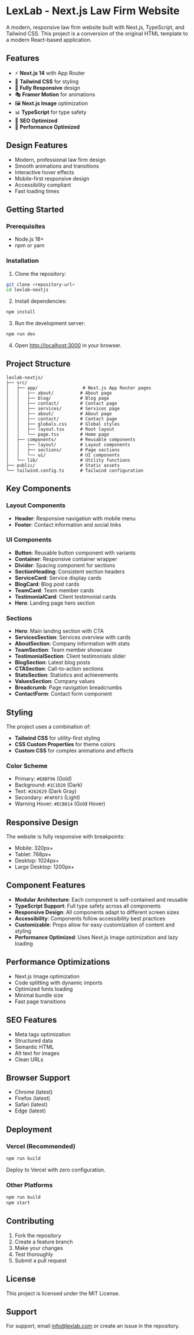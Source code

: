 # LexLab - Next.js Law Firm Website

A modern, responsive law firm website built with Next.js, TypeScript, and Tailwind CSS. This project is a conversion of the original HTML template to a modern React-based application.

## Features

- ⚡ **Next.js 14** with App Router
- 🎨 **Tailwind CSS** for styling
- 📱 **Fully Responsive** design
- 🎭 **Framer Motion** for animations
- 🖼️ **Next.js Image** optimization
- 📊 **TypeScript** for type safety
- 🎯 **SEO Optimized**
- 🚀 **Performance Optimized**

## Design Features

- Modern, professional law firm design
- Smooth animations and transitions
- Interactive hover effects
- Mobile-first responsive design
- Accessibility compliant
- Fast loading times

## Getting Started

### Prerequisites

- Node.js 18+ 
- npm or yarn

### Installation

1. Clone the repository:
```bash
git clone <repository-url>
cd lexlab-nextjs
```

2. Install dependencies:
```bash
npm install
```

3. Run the development server:
```bash
npm run dev
```

4. Open [http://localhost:3000](http://localhost:3000) in your browser.

## Project Structure

```
lexlab-nextjs/
├── src/
│   ├── app/                 # Next.js App Router pages
│   │   ├── about/          # About page
│   │   ├── blog/           # Blog page
│   │   ├── contact/        # Contact page
│   │   ├── services/       # Services page
│   │   ├── about/          # About page
│   │   ├── contact/        # Contact page
│   │   ├── globals.css     # Global styles
│   │   ├── layout.tsx      # Root layout
│   │   └── page.tsx        # Home page
│   ├── components/         # Reusable components
│   │   ├── layout/         # Layout components
│   │   ├── sections/       # Page sections
│   │   └── ui/             # UI components
│   └── lib/                # Utility functions
├── public/                 # Static assets
└── tailwind.config.ts      # Tailwind configuration
```

## Key Components

### Layout Components
- **Header**: Responsive navigation with mobile menu
- **Footer**: Contact information and social links

### UI Components
- **Button**: Reusable button component with variants
- **Container**: Responsive container wrapper
- **Divider**: Spacing component for sections
- **SectionHeading**: Consistent section headers
- **ServiceCard**: Service display cards
- **BlogCard**: Blog post cards
- **TeamCard**: Team member cards
- **TestimonialCard**: Client testimonial cards
- **Hero**: Landing page hero section

### Sections
- **Hero**: Main landing section with CTA
- **ServicesSection**: Services overview with cards
- **AboutSection**: Company information with stats
- **TeamSection**: Team member showcase
- **TestimonialSection**: Client testimonials slider
- **BlogSection**: Latest blog posts
- **CTASection**: Call-to-action sections
- **StatsSection**: Statistics and achievements
- **ValuesSection**: Company values
- **Breadcrumb**: Page navigation breadcrumbs
- **ContactForm**: Contact form component

## Styling

The project uses a combination of:
- **Tailwind CSS** for utility-first styling
- **CSS Custom Properties** for theme colors
- **Custom CSS** for complex animations and effects

### Color Scheme
- Primary: `#E8BF96` (Gold)
- Background: `#1C1D20` (Dark)
- Text: `#262629` (Dark Gray)
- Secondary: `#FAF6F3` (Light)
- Warning Hover: `#ECB014` (Gold Hover)

## Responsive Design

The website is fully responsive with breakpoints:
- Mobile: 320px+
- Tablet: 768px+
- Desktop: 1024px+
- Large Desktop: 1200px+

## Component Features

- **Modular Architecture**: Each component is self-contained and reusable
- **TypeScript Support**: Full type safety across all components
- **Responsive Design**: All components adapt to different screen sizes
- **Accessibility**: Components follow accessibility best practices
- **Customizable**: Props allow for easy customization of content and styling
- **Performance Optimized**: Uses Next.js Image optimization and lazy loading

## Performance Optimizations

- Next.js Image optimization
- Code splitting with dynamic imports
- Optimized fonts loading
- Minimal bundle size
- Fast page transitions

## SEO Features

- Meta tags optimization
- Structured data
- Semantic HTML
- Alt text for images
- Clean URLs

## Browser Support

- Chrome (latest)
- Firefox (latest)
- Safari (latest)
- Edge (latest)

## Deployment

### Vercel (Recommended)
```bash
npm run build
```

Deploy to Vercel with zero configuration.

### Other Platforms
```bash
npm run build
npm start
```

## Contributing

1. Fork the repository
2. Create a feature branch
3. Make your changes
4. Test thoroughly
5. Submit a pull request

## License

This project is licensed under the MIT License.

## Support

For support, email info@lexlab.com or create an issue in the repository.